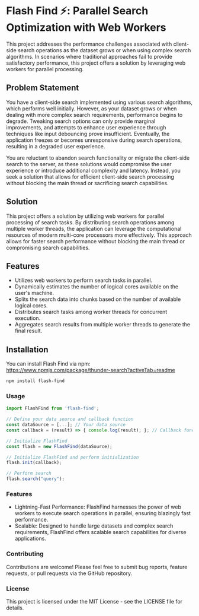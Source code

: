 # Flash Find ⚡: Parallel Search Optimization with Web Workers

This project addresses the performance challenges associated with client-side search operations as the dataset grows or when using complex search algorithms. 
In scenarios where traditional approaches fail to provide satisfactory performance, this project offers a solution by leveraging web workers for parallel processing.

## Problem Statement

You have a client-side search implemented using various search algorithms, which performs well initially. However, as your dataset grows or when dealing with more complex search requirements, performance begins to degrade. 
Tweaking search options can only provide marginal improvements, and attempts to enhance user experience through techniques like input debouncing prove insufficient. 
Eventually, the application freezes or becomes unresponsive during search operations, resulting in a degraded user experience.

You are reluctant to abandon search functionality or migrate the client-side search to the server, as these solutions would compromise the user experience or introduce additional complexity and latency. 
Instead, you seek a solution that allows for efficient client-side search processing without blocking the main thread or sacrificing search capabilities.

## Solution

This project offers a solution by utilizing web workers for parallel processing of search tasks. 
By distributing search operations among multiple worker threads, the application can leverage the computational resources of modern multi-core processors more effectively. 
This approach allows for faster search performance without blocking the main thread or compromising search capabilities.

## Features

- Utilizes web workers to perform search tasks in parallel.
- Dynamically estimates the number of logical cores available on the user's machine.
- Splits the search data into chunks based on the number of available logical cores.
- Distributes search tasks among worker threads for concurrent execution.
- Aggregates search results from multiple worker threads to generate the final result.


## Installation
  You can install Flash Find via npm: https://www.npmjs.com/package/thunder-search?activeTab=readme
  
  ```bash
  npm install flash-find
  ```
  ### Usage
  ```javascript
  import FlashFind from 'flash-find';
  
  // Define your data source and callback function
  const dataSource = [...]; // Your data source
  const callback = (result) => { console.log(result); }; // Callback function to handle search results
  
  // Initialize FlashFind
  const flash = new FlashFind(dataSource);
  
  // Initialize FlashFind and perform initialization
  flash.init(callback);
  
  // Perform search
  flash.search("query");
  ```

  ### Features
  
  * Lightning-Fast Performance: FlashFind harnesses the power of web workers to execute search operations in parallel, ensuring blazingly fast performance.
  * Scalable: Designed to handle large datasets and complex search requirements, FlashFind offers scalable search capabilities for diverse applications.
  
  ### Contributing
  Contributions are welcome! Please feel free to submit bug reports, feature requests, or pull requests via the GitHub repository.
  
  ### License
  This project is licensed under the MIT License - see the LICENSE file for details.




